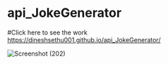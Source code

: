 # api_JokeGenerator
#Click here to see the work
https://dineshsethu001.github.io/api_JokeGenerator/

![Screenshot (202)](https://github.com/DineshSethu001/api_JokeGenerator/assets/100260281/416ed1b4-ceda-42c8-b6e4-6b9f2b919189)
